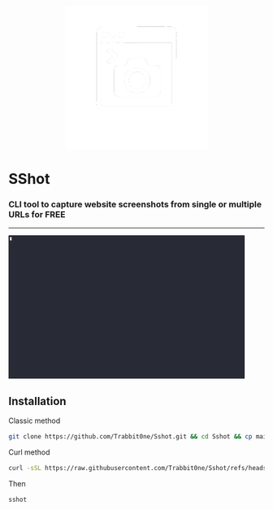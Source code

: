 <p align="center">
  <img src="https://github.com/Trabbit1/SShot/blob/main/Medias/logo.png" alt="BHunty Logo" width="280"/>
</p>

# SShot
### CLI tool to capture website screenshots from single or multiple URLs for FREE
---

  <img src="https://github.com/Trabbit1/SShot/blob/main/Medias/sshot.gif" alt="BHunty Logo" width="465"/>

## Installation

Classic method
```bash
git clone https://github.com/Trabbit0ne/Sshot.git && cd Sshot && cp main.sh $(dirname $(command -v bash))/sshot && chmod +x $(dirname $(command -v bash))/sshot
```
Curl method
```bash
curl -sSL https://raw.githubusercontent.com/Trabbit0ne/Sshot/refs/heads/main/main.sh -o $(dirname $(command -v bash))/sshot && chmod +x $(dirname $(command -v bash))/sshot
```
Then

```bash
sshot
```

